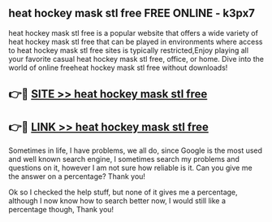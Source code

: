 ## heat hockey mask stl free FREE ONLINE - k3px7

heat hockey mask stl free is a popular website that offers a wide variety of heat hockey mask stl free that can be played in environments where access to heat hockey mask stl free sites is typically restricted,Enjoy playing all your favorite casual heat hockey mask stl free, office, or home. Dive into the world of online freeheat hockey mask stl free without downloads!

## 👉🔴 [SITE >> heat hockey mask stl free](http://news.freeplayer.one?title=heat_hockey_mask_stl_free&ref=FRRE)

## 👉🔴 [LINK >> heat hockey mask stl free](http://news.freeplayer.one?title=heat_hockey_mask_stl_free&ref=FREE)

Sometimes in life, I have problems, we all do, since Google is the most used and well known search engine, I sometimes search my problems and questions on it, however I am not sure how reliable is it. Can you give me the answer on a percentage? Thank you!

Ok so I checked the help stuff, but none of it gives me a percentage, although I now know how to search better now, I would still like a percentage though, Thank you!